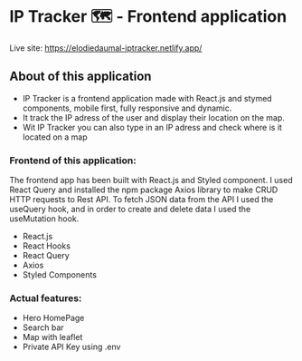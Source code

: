 # IP Tracker 🗺️ - Frontend application

Live site: https://elodiedaumal-iptracker.netlify.app/

## About of this application

- IP Tracker is a frontend application made with React.js and stymed components, mobile first, fully responsive and dynamic.
- It track the IP adress of the user and display their location on the map.
- Wit IP Tracker you can also type in an IP adress and check where is it located on a map

### Frontend of this application:

The frontend app has been built with React.js and Styled component. I used React Query and installed the npm package Axios library to make CRUD HTTP requests to Rest API. To fetch JSON data from the API I used the useQuery hook, and in order to create and delete data I used the useMutation hook.

- React.js
- React Hooks
- React Query
- Axios
- Styled Components

### Actual features:

- Hero HomePage
- Search bar
- Map with leaflet
- Private API Key using .env
